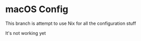 # macOS Config

This branch is attempt to use Nix for all the configuration stuff

It's not working yet
